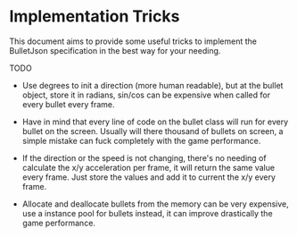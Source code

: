 # Implementation Tricks

This document aims to provide some useful tricks to implement the BulletJson specification in the best way for your needing.

TODO

- Use degrees to init a direction (more human readable), but at the bullet object, store it in radians, sin/cos can be expensive when called for every bullet every frame.

- Have in mind that every line of code on the bullet class will run for every bullet on the screen. Usually will there thousand of bullets on screen, a simple mistake can fuck completely with the game performance.

- If the direction or the speed is not changing, there's no needing of calculate the x/y acceleration per frame, it will return the same value every frame. Just store the values and add it to current the x/y every frame.

- Allocate and deallocate bullets from the memory can be very expensive, use a instance pool for bullets instead, it can improve drastically the game performance.